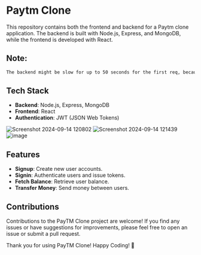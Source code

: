 # Paytm Clone

This repository contains both the frontend and backend for a Paytm clone application. The backend is built with Node.js, Express, and MongoDB, while the frontend is developed with React.

## Note:
```bash
The backend might be slow for up to 50 seconds for the first req, because of the free instance.
```

## Tech Stack

- **Backend**: Node.js, Express, MongoDB
- **Frontend**: React
- **Authentication**: JWT (JSON Web Tokens)


![Screenshot 2024-09-14 120802](https://github.com/user-attachments/assets/cd4dc0dc-2258-4cc7-917d-6ca3d7caffc4)
![Screenshot 2024-09-14 121439](https://github.com/user-attachments/assets/d0559ff0-546c-4688-81c5-6b9375826d81)
![image](https://github.com/user-attachments/assets/6d6ce386-b3d3-4752-9726-017e9a31db49)


## Features

- **Signup**: Create new user accounts.
- **Signin**: Authenticate users and issue tokens.
- **Fetch Balance**: Retrieve user balance.
- **Transfer Money**: Send money between users.


## Contributions

Contributions to the PayTM Clone project are welcome! If you find any issues or have suggestions for improvements, please feel free to open an issue or submit a pull request.

Thank you for using PayTM Clone! Happy Coding! 🚀


